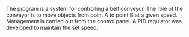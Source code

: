 The program is a system for controlling a belt conveyor. The role of the conveyor is to move objects from point A to point B at a given speed. Management is carried out from the control panel. A PID regulator was developed to maintain the set speed.